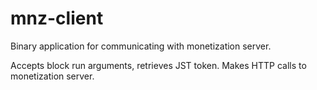 # mnz-client

Binary application for communicating with monetization server.

Accepts block run arguments, retrieves JST token.
Makes HTTP calls to monetization server.